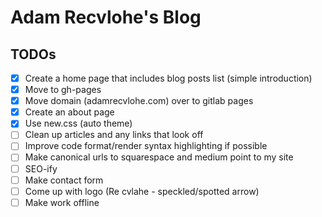 # Adam Recvlohe's Blog

## TODOs

- [x] Create a home page that includes blog posts list (simple introduction)
- [x] Move to gh-pages
- [x] Move domain (adamrecvlohe.com) over to gitlab pages
- [x] Create an about page
- [x] Use new.css (auto theme)
- [ ] Clean up articles and any links that look off
- [ ] Improve code format/render syntax highlighting if possible
- [ ] Make canonical urls to squarespace and medium point to my site
- [ ] SEO-ify
- [ ] Make contact form
- [ ] Come up with logo (Re cvlahe - speckled/spotted arrow)
- [ ] Make work offline
